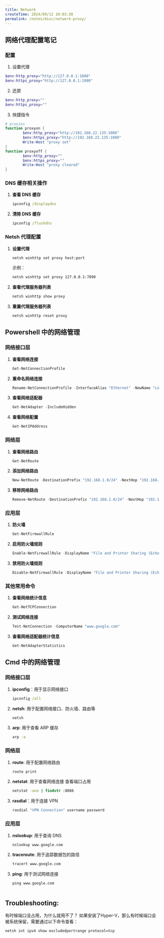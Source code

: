 ```yaml
---
title: Network
createTime: 2024/09/12 10:03:30
permalink: /notes/misc/network-proxy/
---
```


## 网络代理配置笔记

### 配置

1. 设置代理
 ```powershell
 $env:http_proxy="http://127.0.0.1:1080"
 $env:https_proxy="http://127.0.0.1:1080"
 ```
2. 还原
 ```powershell
 $env:http_proxy=""
 $env:https_proxy=""
 ```
3. 快捷指令

```powershell
# proxies
function proxyon {
        $env:http_proxy="http://192.168.22.135:1080"
        $env:https_proxy="http://192.168.22.135:1080"
        Write-Host "proxy set"
}
function proxyoff {
        $env:http_proxy=""
        $env:https_proxy=""
        Write-Host "proxy cleared"
}
```

### **DNS 缓存相关操作**
1. **查看 DNS 缓存**  
   ```cmd
   ipconfig /displaydns
   ```
2. **清除 DNS 缓存**  
   ```cmd
   ipconfig /flushdns
   ```

### **Netsh 代理配置**
1. **设置代理**
   ```cmd
   netsh winhttp set proxy host:port
   ```
   示例：
   ```cmd
   netsh winhttp set proxy 127.0.0.1:7890
   ```
2. **查看代理服务器列表**
   ```cmd
   netsh winhttp show proxy
   ```
3. **重置代理服务器列表**
   ```cmd
   netsh winhttp reset proxy
   ```

## Powershell 中的网络管理
### 网络接口层
1. **查看网络连接**
   ```powershell
   Get-NetConnectionProfile
   ```
2. **重命名网络连接**
   ```powershell
   Rename-NetConnectionProfile -InterfaceAlias "Ethernet" -NewName "Local"
   ```
3. **查看网络适配器**
   ```powershell
   Get-NetAdapter -IncludeHidden
   ```
4. **查看网络配置**
   ```powershell
   Get-NetIPAddress
   ```

### 网络层
1. **查看网络路由**
   ```powershell
   Get-NetRoute
   ```
2. **添加网络路由**
   ```powershell
   New-NetRoute -DestinationPrefix "192.168.1.0/24" -NextHop "192.168.1.1" -InterfaceAlias "Ethernet"
   ```
3. **移除网络路由**
   ```powershell
   Remove-NetRoute -DestinationPrefix "192.168.1.0/24" -NextHop "192.168.1.1" -InterfaceAlias "Ethernet"
   ```

### 应用层
1. **防火墙**
   ```powershell
   Get-NetFirewallRule
   ```
2. **启用防火墙规则**
   ```powershell
   Enable-NetFirewallRule -DisplayName "File and Printer Sharing (Echo Request - ICMPv4-In)"
   ```
3. **禁用防火墙规则**
   ```powershell
   Disable-NetFirewallRule -DisplayName "File and Printer Sharing (Echo Request - ICMPv4-In)"
   ```

### 其他常用命令
1. **查看网络统计信息**
   ```powershell
   Get-NetTCPConnection
   ```
2. **测试网络连接**
   ```powershell
   Test-NetConnection -ComputerName "www.google.com"
   ```
3. **查看网络适配器统计信息**
   ```powershell
   Get-NetAdapterStatistics
   ```

## Cmd 中的网络管理

### 网络接口层
1. **ipconfig**：用于显示网络接口
   ```cmd
   ipconfig /all
   ```
2. **netsh**: 用于配置网络接口、防火墙、路由等
   ```cmd
   netsh
   ```
3. **arp**: 用于查看 ARP 缓存
   ```cmd
   arp -a
   ```

### 网络层
1. **route**: 用于配置网络路由
   ```cmd
   route print
   ```
2. **netstat**: 用于查看网络连接
   查看端口占用
   ```cmd
   netstat -ano | findstr :8086
   ```
3. **rasdial**：用于连接 VPN
   ```cmd
   rasdial "VPN Connection" username password
   ```

### 应用层
1. **nslookup**: 用于查询 DNS
   ```cmd
   nslookup www.google.com
   ```
2. **traceroute**: 用于追踪数据包的路径
   ```cmd
   tracert www.google.com
   ```
3. **ping**: 用于测试网络连接
   ```cmd
   ping www.google.com
   ```
   ```

## Troubleshooting:

有时候端口没占用，为什么就用不了？
如果安装了Hyper-V，那么有时候端口会被系统保留，需要通过以下命令查看：
```cmd
netsh int ipv4 show excludedportrange protocol=tcp
```
